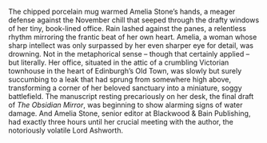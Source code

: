 The chipped porcelain mug warmed Amelia Stone’s hands, a meager defense against the November chill that seeped through the drafty windows of her tiny, book-lined office. Rain lashed against the panes, a relentless rhythm mirroring the frantic beat of her own heart.  Amelia, a woman whose sharp intellect was only surpassed by her even sharper eye for detail, was drowning.  Not in the metaphorical sense – though that certainly applied – but literally.  Her office, situated in the attic of a crumbling Victorian townhouse in the heart of Edinburgh’s Old Town, was slowly but surely succumbing to a leak that had sprung from somewhere high above, transforming a corner of her beloved sanctuary into a miniature, soggy battlefield.  The manuscript resting precariously on her desk, the final draft of *The Obsidian Mirror*, was beginning to show alarming signs of water damage. And Amelia Stone, senior editor at Blackwood & Bain Publishing, had exactly three hours until her crucial meeting with the author, the notoriously volatile Lord Ashworth.
